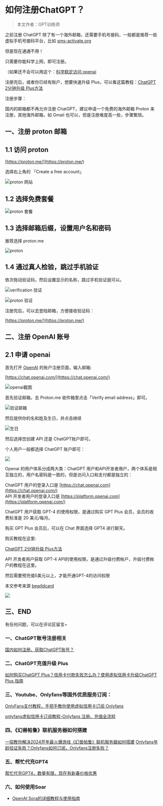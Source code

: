 # 如何注册ChatGPT？
> 本文作者：GPT训练师


之前注册 ChatGPT 除了有一个海外邮箱，还需要手机号接码，一般都是推荐一些虚拟手机号接码平台，比如 [sms-activate.org](https://sms-activate.org/?ref=4616107)

但是现在通通不用！

只需要你能科学上网，即可注册。

（如果还不会可以用这个：[科学稳定访问 openai](https://www.52xcjs.xyz/auth/register?code=tRE2VnaTKoEuiM7V)

注册完后，或者你已经有账户，想要快速升级 Plus，可以看这篇教程：[ChatGPT 2分钟升级 Plus方法](/how-to-payment-chatgpt)

注册步骤：

国内的邮箱都不再允许注册 ChatGPT，建议申请一个免费的海外邮箱 Proton 来注册，其他海外邮箱，如 Gmail 也可以，但是注册难度高一些，步骤繁琐。


## 一、注册 proton 邮箱

## 1.1 访问 proton

[https://proton.me/](https://proton.me/)

选择右上角的 「Create a free account」

![proton 网站](https://cdn.how2cs.cn/csguide/054443.png)

## 1.2 选择免费套餐

![proton 套餐](https://cdn.how2cs.cn/csguide/054505-1.png)

## 1.3 选择邮箱后缀，设置用户名和密码

推荐选择 proton.me

![proton](https://cdn.how2cs.cn/csguide/151156.png)

## 1.4 通过真人检验，跳过手机验证

依次拖动验证码，然后设置显示的名称，跳过手机验证就可以。

![verification 验证](https://cdn.how2cs.cn/csguide/151253.png)

![proton 验证](https://cdn.how2cs.cn/csguide/151315.png)

注册完后，可以去登陆邮箱，方便接收验证码：

[https://proton.me/](https://proton.me/)

## 二、注册 OpenAI 账号

## 2.1 申请 openai

首先打开 [OpenAI](https://chat.openai.com/) 的账户注册页面，输入邮箱:

[https://chat.openai.com/](https://chat.openai.com/)

![openai截图](https://cdn.how2cs.cn/csguide/151820.png)

首先验证邮箱，去 Proton.me 收件箱里点击「Verify email address」即可。

![验证邮箱](https://cdn.how2cs.cn/csguide/151902.png)

然后提供你的名和姓及生日，并点击继续

![生日](https://cdn.how2cs.cn/csguide/151929.png)

然后选择您创建 API 还是 ChatGPT账户即可。

个人用户一般都选择 ChatGPT 账户即可：

![](https://cdn.how2cs.cn/csguide/152006.png)

Openai 的用户体系分成两大类：ChatGPT 用户和API开发者用户，两个体系是相互独立的，用户名密码是一致的，但是访问入口和支付都是独立的：

ChatGPT 用户的登录入口是 [https://chat.openai.com](https://chat.openai.com/)  
API 开发者用户的登录入口是 [https://platform.openai.com](https://platform.openai.com/)

ChatGPT 用户获取 GPT-4 的使用权限，是通过购买 GPT Plus 会员，会员的收费标准是 20 美元/每月。

购买 GPT Plus 会员后，可以在 Chat 界面选择 GPT4 进行聊天。

购买教程在这里:

[ChatGPT 2分钟升级 Plus方法](/how-to-payment-chatgpt)

API 开发者用户获取 GPT-4 API的使用权限，是通过升级付费帐户，升级付费帐户的教程在这里。

然后需要预充值5美元以上，才能开通GPT-4的访问权限

本文参考来源 [bewildcard](https://bewildcard.com/i/GPT000)


[![](https://chatgptzhinan.com/wp-content/uploads/2023/12/wildcard.png)](https://bewildcard.com/i/GPT000 "<u>WildCard 信用卡，2 分钟订阅 ChatGPT Plus</u>")

## 三、END

有任何问题，可以在评论区留言~

### 一、ChatGPT账号注册相关

[国内如何注册、获取ChatGPT账号？](/how-to-register-chatgpt)

### 二、ChatGPT充值升级 Plus

[如何购买ChatGPT Plus？信用卡付款失败怎么办？使用虚拟信用卡升级ChatGPT Plus 指南](/how-to-payment-chatgpt)

### 三、Youtube、Onlyfans等国外优质服务订阅：

[OnlyFans支付教程，手把手教你使用虚拟信用卡订阅 Onlyfans](/onlyfans-pay)

[onlyfans虚拟信用卡订阅教程-Onlyfans 注册、充值全流程](/onlyFans-pay-methods)

### 四、《幻兽帕鲁》联机服务器如何搭建
[一招教你解决2024开年最火爆游戏《幻兽帕鲁》联机服务器如何搭建](/palu)
[Onlyfans年龄验证失败？Onlyfans如何订阅，Onlyfans注册失败？](/onlyfans-question)
### 五、帮忙代充GPT4
[帮忙代充GPT4，数量有限，现在有新春价格优惠](/helpgpt)

### 六、如何使用Soar
- [OpenAI Sora的详细教程与使用指南](/how-use-soar)


<Vssue/>


